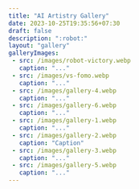 ```yaml
---
title: "AI Artistry Gallery"
date: 2023-10-25T19:35:56+07:30
draft: false
description: ":robot:"
layout: "gallery"
galleryImages:
 - src: /images/robot-victory.webp
   caption: "..."
 - src: /images/vs-fomo.webp
   caption: "..."
 - src: /images/gallery-4.webp
   caption: "..."
 - src: /images/gallery-6.webp
   caption: "..."
 - src: /images/gallery-1.webp
   caption: "..."
 - src: /images/gallery-2.webp
   caption: "Caption"
 - src: /images/gallery-3.webp
   caption: "..."
 - src: /images/gallery-5.webp
   caption: "..."
---
```

